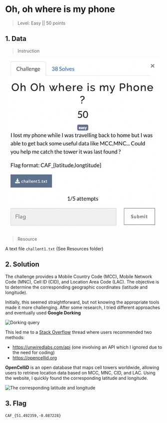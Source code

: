 # Oh, oh where is my phone

> Level: Easy || 50 points

## 1. Data

> Instruction

![Instruction Challenge Steg2](challenge_oh_oh_where_my_phone.png)

> Resource

A text file `challent1.txt` (See Resources folder)


## 2. Solution

The challenge provides a Mobile Country Code (MCC), Mobile Network Code (MNC), Cell ID (CID), and Location Area Code (LAC). The objective is to determine the corresponding geographic coordinates (latitude and longitude).  

Initially, this seemed straightforward, but not knowing the appropriate tools made it more challenging. After some research, I tried different approaches and eventually used **Google Dorking**

![Dorking query](https://github.com/user-attachments/assets/2b08c0b9-c335-47d8-a888-a9f042d36049)

This led me to a [Stack Overflow](https://stackoverflow.com/questions/26086736/get-mnc-mcc-lac-and-cid-from-mobile-number) thread where users recommended two methods:

- https://unwiredlabs.com/api (one involving an API which I ignored due to the need for coding)
- https://opencellid.org

**OpenCelliD** is an open database that maps cell towers worldwide, allowing users to retrieve location data based on MCC, MNC, CID, and LAC. Using the website, I quickly found the corresponding latitude and longitude.

![The corresponding latitude and longitude](https://github.com/user-attachments/assets/c4f845ce-a283-4b39-b417-012cb469850a)


## 3. Flag
    
```text
CAF_{51.492359,-0.087228}
```
